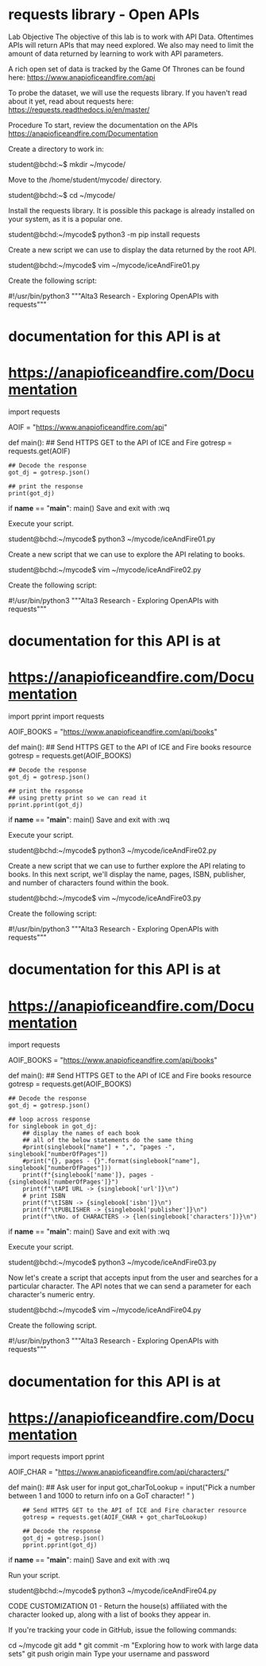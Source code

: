 # requests library - Open APIs
Lab Objective
The objective of this lab is to work with API Data. Oftentimes APIs will return APIs that may need explored. We also may need to limit the amount of data returned by learning to work with API parameters.

A rich open set of data is tracked by the Game Of Thrones can be found here:
https://www.anapioficeandfire.com/api

To probe the dataset, we will use the requests library. If you haven't read about it yet, read about requests here:
https://requests.readthedocs.io/en/master/

Procedure
To start, review the documentation on the APIs https://anapioficeandfire.com/Documentation

Create a directory to work in:

student@bchd:~$ mkdir ~/mycode/

Move to the /home/student/mycode/ directory.

student@bchd:~$ cd ~/mycode/

Install the requests library. It is possible this package is already installed on your system, as it is a popular one.

student@bchd:~/mycode$ python3 -m pip install requests

Create a new script we can use to display the data returned by the root API.

student@bchd:~/mycode$ vim ~/mycode/iceAndFire01.py

Create the following script:


#!/usr/bin/python3
"""Alta3 Research - Exploring OpenAPIs with requests"""
# documentation for this API is at
# https://anapioficeandfire.com/Documentation

import requests

AOIF = "https://www.anapioficeandfire.com/api"

def main():
    ## Send HTTPS GET to the API of ICE and Fire
    gotresp = requests.get(AOIF)

    ## Decode the response
    got_dj = gotresp.json()

    ## print the response
    print(got_dj)

if __name__ == "__main__":
    main()
Save and exit with :wq

Execute your script.

student@bchd:~/mycode$ python3 ~/mycode/iceAndFire01.py

Create a new script that we can use to explore the API relating to books.

student@bchd:~/mycode$ vim ~/mycode/iceAndFire02.py

Create the following script:


#!/usr/bin/python3
"""Alta3 Research - Exploring OpenAPIs with requests"""
# documentation for this API is at
# https://anapioficeandfire.com/Documentation

import pprint
import requests

AOIF_BOOKS = "https://www.anapioficeandfire.com/api/books"

def main():
    ## Send HTTPS GET to the API of ICE and Fire books resource
    gotresp = requests.get(AOIF_BOOKS)

    ## Decode the response
    got_dj = gotresp.json()

    ## print the response
    ## using pretty print so we can read it
    pprint.pprint(got_dj)

if __name__ == "__main__":
    main()
Save and exit with :wq

Execute your script.

student@bchd:~/mycode$ python3 ~/mycode/iceAndFire02.py

Create a new script that we can use to further explore the API relating to books. In this next script, we'll display the name, pages, ISBN, publisher, and number of characters found within the book.

student@bchd:~/mycode$ vim ~/mycode/iceAndFire03.py

Create the following script:


#!/usr/bin/python3
"""Alta3 Research - Exploring OpenAPIs with requests"""
# documentation for this API is at
# https://anapioficeandfire.com/Documentation

import requests

AOIF_BOOKS = "https://www.anapioficeandfire.com/api/books"

def main():
    ## Send HTTPS GET to the API of ICE and Fire books resource
    gotresp = requests.get(AOIF_BOOKS)

    ## Decode the response
    got_dj = gotresp.json()

    ## loop across response
    for singlebook in got_dj:
        ## display the names of each book
        ## all of the below statements do the same thing
        #print(singlebook["name"] + ",", "pages -", singlebook["numberOfPages"])
        #print("{}, pages - {}".format(singlebook["name"], singlebook["numberOfPages"]))
        print(f"{singlebook['name']}, pages - {singlebook['numberOfPages']}")
        print(f"\tAPI URL -> {singlebook['url']}\n")
        # print ISBN
        print(f"\tISBN -> {singlebook['isbn']}\n")
        print(f"\tPUBLISHER -> {singlebook['publisher']}\n")
        print(f"\tNo. of CHARACTERS -> {len(singlebook['characters'])}\n")

if __name__ == "__main__":
    main()
Save and exit with :wq

Execute your script.

student@bchd:~/mycode$ python3 ~/mycode/iceAndFire03.py

Now let's create a script that accepts input from the user and searches for a particular character. The API notes that we can send a parameter for each character's numeric entry.

student@bchd:~/mycode$ vim ~/mycode/iceAndFire04.py

Create the following script.


#!/usr/bin/python3
"""Alta3 Research - Exploring OpenAPIs with requests"""
# documentation for this API is at
# https://anapioficeandfire.com/Documentation

import requests
import pprint

AOIF_CHAR = "https://www.anapioficeandfire.com/api/characters/"

def main():
        ## Ask user for input
        got_charToLookup = input("Pick a number between 1 and 1000 to return info on a GoT character! " )

        ## Send HTTPS GET to the API of ICE and Fire character resource
        gotresp = requests.get(AOIF_CHAR + got_charToLookup)

        ## Decode the response
        got_dj = gotresp.json()
        pprint.pprint(got_dj)

if __name__ == "__main__":
        main()
Save and exit with :wq

Run your script.

student@bchd:~/mycode$ python3 ~/mycode/iceAndFire04.py

CODE CUSTOMIZATION 01 - Return the house(s) affiliated with the character looked up, along with a list of books they appear in.

If you're tracking your code in GitHub, issue the following commands:

cd ~/mycode
git add *
git commit -m "Exploring how to work with large data sets"
git push origin main
Type your username and password

